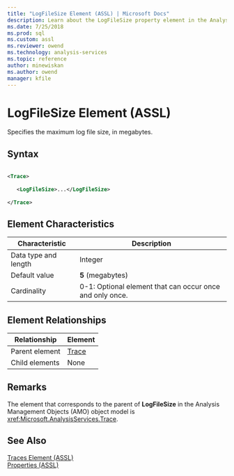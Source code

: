 ```yaml
---
title: "LogFileSize Element (ASSL) | Microsoft Docs"
description: Learn about the LogFileSize property element in the Analysis Services Scripting Language (ASSL) schema.
ms.date: 7/25/2018
ms.prod: sql
ms.custom: assl
ms.reviewer: owend
ms.technology: analysis-services
ms.topic: reference
author: minewiskan
ms.author: owend
manager: kfile
---
```

# LogFileSize Element (ASSL)

  Specifies the maximum log file size, in megabytes.  
  
## Syntax  
  
```xml  
  
<Trace>  
  
   <LogFileSize>...</LogFileSize>  
  
</Trace>  
```  
  
## Element Characteristics  
  
|Characteristic|Description|  
|--------------------|-----------------|  
|Data type and length|Integer|  
|Default value|**5** (megabytes)|  
|Cardinality|0-1: Optional element that can occur once and only once.|  
  
## Element Relationships  
  
|Relationship|Element|  
|------------------|-------------|  
|Parent element|[Trace](../objects/trace-element-assl.md)|  
|Child elements|None|  
  
## Remarks  
 The element that corresponds to the parent of **LogFileSize** in the Analysis Management Objects (AMO) object model is <xref:Microsoft.AnalysisServices.Trace>.  
  
## See Also  
 [Traces Element &#40;ASSL&#41;](../collections/traces-element-assl.md)   
 [Properties &#40;ASSL&#41;](properties-assl.md)  
  
  
